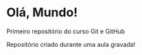 # Olá, Mundo!
 Primeiro repositório do curso Git e GitHub

Repositório criado durante uma aula gravada!
